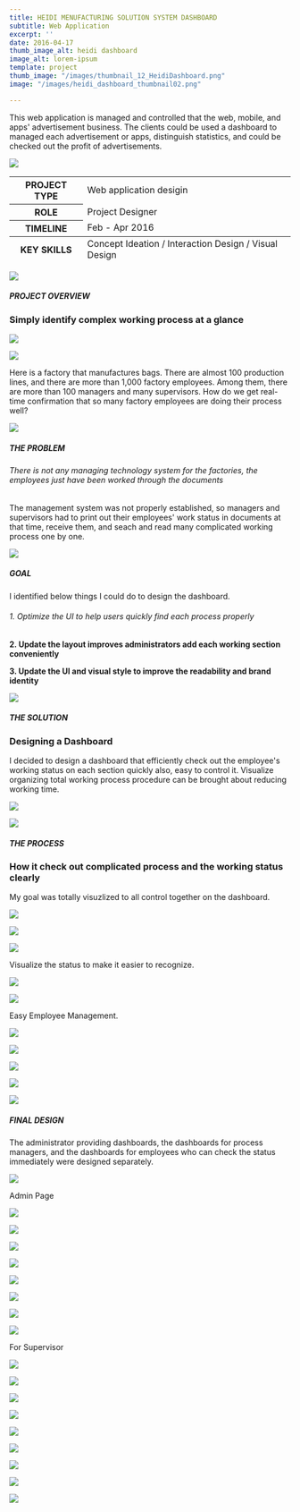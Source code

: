 ```yaml
---
title: HEIDI MENUFACTURING SOLUTION SYSTEM DASHBOARD
subtitle: Web Application
excerpt: ''
date: 2016-04-17
thumb_image_alt: heidi dashboard
image_alt: lorem-ipsum
template: project
thumb_image: "/images/thumbnail_12_HeidiDashboard.png"
image: "/images/heidi_dashboard_thumbnail02.png"

---
```

This web application is managed and controlled that the web, mobile, and apps' advertisement business. The clients could be used a dashboard to managed each advertisement or apps, distinguish statistics, and could be checked out the profit of advertisements.

![](/images/empty_150.png)

<table>  
<thead>  
</thead>  
<tbody>  
<tr>  
<th>PROJECT TYPE</th>  
<td>Web application desigin</td>  
</tr>  
<tr>  
<th>ROLE</th>  
<td>Project Designer</td>  
</tr>  
<tr>  
<th>TIMELINE</th>  
<td>Feb - Apr 2016</td>  
</tr>  
</tbody>  
<tfoot>  
<tr>  
<th>KEY SKILLS</th>  
<td>Concept Ideation / Interaction Design / Visual Design</td>  
</tr>  
</tfoot>  
</table>

![](/images/empty_150.png)

##### PROJECT OVERVIEW

### Simply identify complex working process at a glance

![](/images/overview-1.png)

![](/images/overview02.png)

Here is a factory that manufactures bags. There are almost 100 production lines, and there are more than 1,000 factory employees. Among them, there are more than 100 managers and many supervisors. How do we get real-time confirmation that so many factory employees are doing their process well?

![](/images/empty_150.png)

##### THE PROBLEM

###### There is not any managing technology system for the factories, the employees just have been worked through the documents

The management system was not properly established, so managers and supervisors had to print out their employees' work status in documents at that time, receive them, and seach and read many complicated working process one by one.

![](/images/empty_150.png)

##### GOAL

I identified below things I could do to design the dashboard.

###### 1. Optimize the UI to help users quickly find each process properly

**2. Update the layout improves administrators add each working section conveniently**

**3. Update the UI and visual style to improve the readability and brand identity**

**![](/images/empty_150.png)**

##### THE SOLUTION

### Designing a Dashboard

I decided to design a dashboard that efficiently check out the employee's working status on each section quickly also, easy to control it. Visualize organizing total working process procedure can be brought about reducing working time.

![](/images/heidi_dashboard_solution.png)

![](/images/empty_150.png)

##### THE PROCESS

### How it check out complicated process and the working status clearly

My goal was totally visuzlized to all control together on the dashboard.

![](/images/empty_100.png)

![](/images/heidi_dashboard_process01.png)

![](/images/heidi_dashboard_process02.png)

Visualize the status to make it easier to recognize.

![](/images/empty_100.png)

![](/images/heidi_dashboard_process03.png)

Easy Employee Management.

![](/images/empty_100.png)

![](/images/heidi_dashboard_process04.png)

![](/images/heidi_dashboard_process05.png)

![](/images/heidi_dashboard_final_web08.gif)

![](/images/empty_150.png)

##### FINAL DESIGN

The administrator providing dashboards, the dashboards for process managers, and the dashboards for employees who can check the status immediately were designed separately.

![](/images/empty_100.png)

Admin Page

![](/images/heidi_dashboard_final_web01.gif)

![](/images/empty_100.png)

![](/images/heidi_dashboard_final_web02.gif)

![](/images/empty_100.png)

![](/images/heidi_dashboard_final_web03.gif)

![](/images/empty_100.png)

![](/images/heidi_dashboard_final_web04.gif)

![](/images/empty_100.png)

For Supervisor

![](/images/heidi_dashboard_final_web05.gif)

![](/images/empty_100.png)

![](/images/heidi_dashboard_final_web06_1.gif)

![](/images/empty_100.png)

![](/images/heidi_dashboard_final_web07.gif)

![](/images/empty_100.png)

![](/images/heidi_dashboard_final_web08_1.gif)

![](/images/empty_100.png)

![](/images/heidi_dashboard_final_web09.gif)